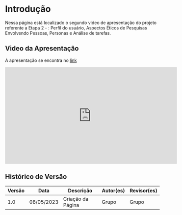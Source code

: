 # Introdução

Nessa página está localizado o segundo video de apresentação do projeto referente a Etapa 2 - : Perfil do usuário, Aspectos Éticos de Pesquisas Envolvendo Pessoas, Personas
e Análise de tarefas.

## Video da Apresentação

A apresentação se encontra no [link](https://www.youtube.com/watch?v=l0xgvjbAQA4)

<iframe width="560" height="315" src="https://www.youtube.com/embed/l0xgvjbAQA4" title="YouTube video player" frameborder="0" allow="accelerometer; autoplay; clipboard-write; encrypted-media; gyroscope; picture-in-picture; web-share" allowfullscreen></iframe>

## Histórico de Versão

| Versão | Data       | Descrição          | Autor(es) | Revisor(es) |
| ------- | ---------- | -------------------- | --------- | ----------- |
| 1.0     | 08/05/2023 | Criação da Página | Grupo     | Grupo       |
